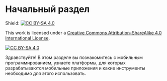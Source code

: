 # Начальный раздел

Shield: [![CC BY-SA 4.0][cc-by-sa-shield]][cc-by-sa]

This work is licensed under a
[Creative Commons Attribution-ShareAlike 4.0 International License][cc-by-sa].

[![CC BY-SA 4.0][cc-by-sa-image]][cc-by-sa]

[cc-by-sa]: http://creativecommons.org/licenses/by-sa/4.0/
[cc-by-sa-image]: https://licensebuttons.net/l/by-sa/4.0/88x31.png
[cc-by-sa-shield]: https://img.shields.io/badge/License-CC%20BY--SA%204.0-lightgrey.svg

Здравствуйте! В этом разделе вы познакомитесь с мобильным программированием, узнаете платформы, для которых разрабатываются мобильные приложения и какие инструменты необходимо для этого использовать.

